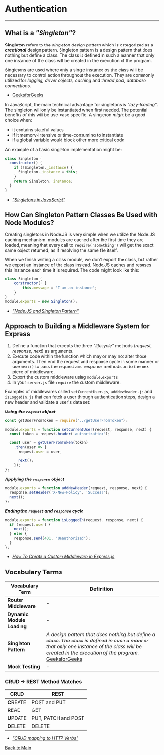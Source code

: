 # Authentication
---

## What is a *"Singleton"*?

**Singleton** refers to the *singleton design pattern* which is categorized as a ***creational*** design pattern. Singleton pattern is a design pattern that does nothing but define a class. The class is defined in such a manner that only one instance of the class will be created in the execution of the program.

Singletons are used where only a single instance os the class will be necessary to control action throughout the execution. They are commonly utilized for *logging, driver objects, caching* and *thread pool, database connections.*

- [GeeksforGeeks](https://www.geeksforgeeks.org/singleton-design-pattern-introduction/)

In JavaScript, the main technical advantage for singletons is *"lazy-loading"*. The singleton will only be instantiated when first needed. The potential benefits of this will be use-case specific. A singleton *might* be a good choice when:
  - it contains stateful values
  - if it memory-intensive or time-consuming to instantiate
  - if a global variable would block other more critical code

An example of a basic singleton implementation might be:

```JavaScript
class Singleton {
  constructor() {
    if (!Singleton._instance) {
      Singleton._instance = this;
    }
    return Singleton._instance;
  }
}
```

- [*"Singletons in JavaScript"*](https://medium.com/@bretcameron/singletons-in-javascript-59655927b7d7)

## How Can Singleton Pattern Classes Be Used with Node Modules?

Creating singletons in Node.JS is very simple when we utilize the Node.JS caching mechanism. modules are cached after the first time they are loaded, meaning that every call to `require('something')` will get the exact same object returned, as if resolving the same file itself.

When we finish writing a class module, we don't export the class, but rather we export an instance of the class instead. Node.JS caches and resuses this instance each time it is required. The code might look like this:

```Javascript
class Singleton {
    constructor() {
        this.message = 'I am an instance';
    }
}
module.exports = new Singleton();
```

- [*"Node.JS and Singleton Pattern"*](https://medium.com/swlh/node-js-and-singleton-pattern-7b08d11c726a)

## Approach to Building a Middleware System for Express

1. Define a function that excepts the three *"lifecycle"* methods (*request, response, next*) as arguments.
1. Execute code within the function which may or may not alter those arguments. Then end the request and response cycle in some manner or use `next()` to pass the request and response methods on to the nex piece of middleware.
1. Export the custom middleware using `module.exports`
1. In your `server.js` file `require` the custom middleware.

Examples of middlewares called `setCurrentUser.js`, `addNewHeader.js` and `isLoggedIn.js` that can fetch a user through authentication steps, design a new header and validate a user's data set:

***Using the `request` object***

```Javascript
const getUserFromToken = require("../getUserFromToken");

module.exports = function setCurrentUser(request, response, next) {
  const token = request.header('authorization');

  const user = getUserFromToken(token)
    .then(user => {
      request.user = user;

      next();
    });
};
```

***Applying the `response` object***

```JavaScript
module.exports = function addNewHeader(request, response, next) {
  response.setHeader('X-New-Policy', 'Success');
  next();
};
```

***Ending the `request` and `response` cycle***

```JavaScript
module.exports = function isLoggedIn(request, response, next) {
  if (request.user) {
    next();
  } else {
    response.send(401, "Unauthorized");
  }
};
```

- [*How To Create a Custom Middleware in Express.js*](https://www.digitalocean.com/community/tutorials/nodejs-creating-your-own-express-middleware)

## Vocabulary Terms
| **Vocabulary Term** | **Definition** |
| --- | --- |
| **Router Middleware** | - |
| **Dynamic Module Loading** | - |
| **Singleton Pattern** | *A design pattern that does nothing but define a class. The class is defined in such a manner that only one instance of the class will be created in the execution of the program.* [GeeksforGeeks](https://www.geeksforgeeks.org/singleton-design-pattern-introduction/) |
| **Mock Testing** | - |


### CRUD -> REST Method Matches

| **CRUD** | **REST** |
| --- | --- |
| **C**REATE | POST and PUT |
| **R**EAD | GET |
| **U**PDATE | PUT, PATCH and POST |
| **D**ELETE | DELETE |

- [*"CRUD mapping to HTTP Verbs"*](https://medium.com/@ritika.atal.work/crud-mapping-to-http-verbs-354a3c0009f5)


[Back to Main](../README.md)